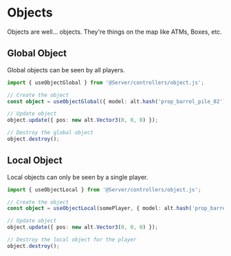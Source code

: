 # Objects

Objects are well... objects. They're things on the map like ATMs, Boxes, etc.

## Global Object

Global objects can be seen by all players.

```ts
import { useObjectGlobal } from '@Server/controllers/object.js';

// Create the object
const object = useObjectGlobal({ model: alt.hash('prop_barrel_pile_02'), pos: Vector3.zero });

// Update object
object.update({ pos: new alt.Vector3(0, 0, 0) });

// Destroy the global object
object.destroy();
```

## Local Object

Local objects can only be seen by a single player.

```ts
import { useObjectLocal } from '@Server/controllers/object.js';

// Create the object
const object = useObjectLocal(somePlayer, { model: alt.hash('prop_barrel_pile_02'), pos: Vector3.zero });

// Update object
object.update({ pos: new alt.Vector3(0, 0, 0) });

// Destroy the local object for the player
object.destroy();
```
